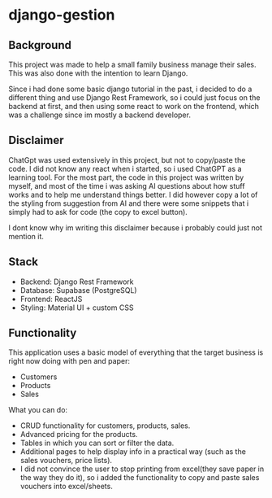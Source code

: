# django-gestion

## Background

This project was made to help a small family business manage their sales. 
This was also done with the intention to learn Django. 

Since i had done some basic django tutorial in the past, i decided to do a different thing and use Django Rest Framework, so i could just focus on the backend at first, and then using some react to work on the frontend, which was a challenge since im mostly a backend developer.


## Disclaimer

ChatGpt was used extensively in this project, but not to copy/paste the code. I did not know any react when i started, so i used ChatGPT as a learning tool. For the most part, the code in this project was written by myself, and most of the time i was asking AI questions about how stuff works and to help me understand things better. 
I did however copy a lot of the styling from suggestion from AI and there were some snippets that i simply had to ask for code (the copy to excel button).

I dont know why im writing this disclaimer because i probably could just not mention it.

## Stack

 - Backend: Django Rest Framework
 - Database: Supabase (PostgreSQL) 
 - Frontend: ReactJS
 - Styling: Material UI + custom CSS

## Functionality

This application uses a basic model of everything that the target business is right now doing with pen and paper:
- Customers
- Products
- Sales

What you can do:
- CRUD functionality for customers, products, sales.
- Advanced pricing for the products.
- Tables in which you can sort or filter the data.
- Additional pages to help display info in a practical way (such as the sales vouchers, price lists).
- I did not convince the user to stop printing from excel(they save paper in the way they do it), so i added the functionality to copy and paste sales vouchers into excel/sheets.



